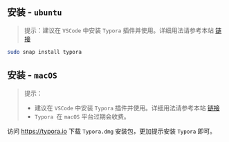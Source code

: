 ## 安装 - `ubuntu`

> 提示：建议在 `VSCode` 中安装 `Typora` 插件并使用。详细用法请参考本站 [链接](/vscode/README.html#typora插件安装)

```bash
sudo snap install typora
```

## 安装 - `macOS`

> 提示：
>
> * 建议在 `VSCode` 中安装 `Typora` 插件并使用。详细用法请参考本站 [链接](/vscode/README.html#typora插件安装)
> * `Typora `在 `macOS` 平台过期会收费。

访问 https://typora.io 下载 `Typora.dmg` 安装包，更加提示安装 `Typora` 即可。
